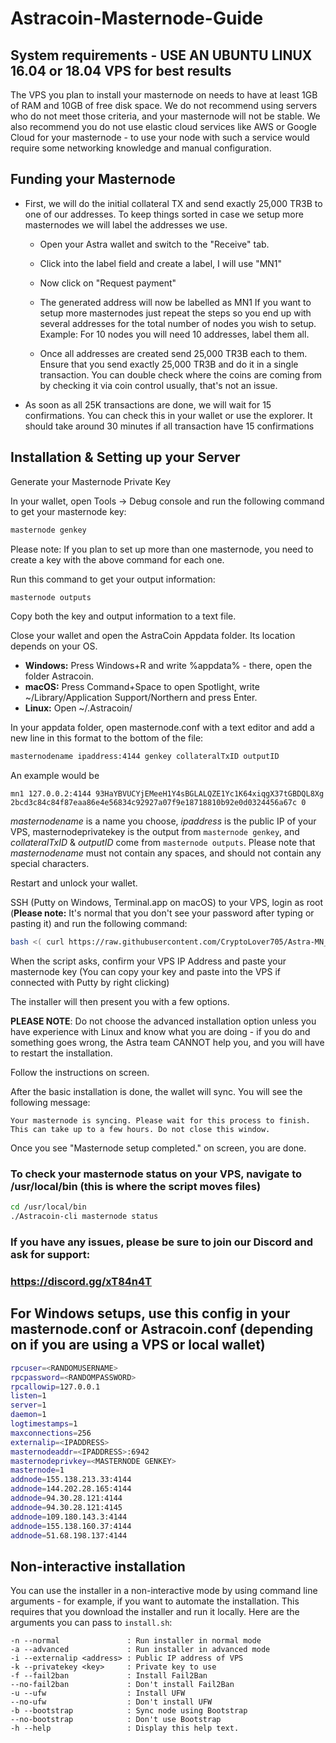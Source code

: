 # Astracoin-Masternode-Guide

## System requirements - USE AN UBUNTU LINUX 16.04 or 18.04 VPS for best results

The VPS you plan to install your masternode on needs to have at least 1GB of RAM and 10GB of free disk space. We do not recommend using servers who do not meet those criteria, and your masternode will not be stable. We also recommend you do not use elastic cloud services like AWS or Google Cloud for your masternode - to use your node with such a service would require some networking knowledge and manual configuration.

## Funding your Masternode

* First, we will do the initial collateral TX and send exactly 25,000 TR3B to one of our addresses. To keep things sorted in case we setup more masternodes we will label the addresses we use.

  - Open your Astra wallet and switch to the "Receive" tab.

  - Click into the label field and create a label, I will use "MN1"

  - Now click on "Request payment"

  - The generated address will now be labelled as MN1 If you want to setup more masternodes just repeat the steps so you end up with several addresses for the total number of nodes you wish to setup. Example: For 10 nodes you will need 10 addresses, label them all.

  - Once all addresses are created send 25,000 TR3B each to them. Ensure that you send exactly 25,000 TR3B and do it in a single transaction. You can double check where the coins are coming from by checking it via coin control usually, that's not an issue.

* As soon as all 25K transactions are done, we will wait for 15 confirmations. You can check this in your wallet or use the explorer. It should take around 30 minutes if all transaction have 15 confirmations

## Installation & Setting up your Server

Generate your Masternode Private Key

In your wallet, open Tools -> Debug console and run the following command to get your masternode key:

```bash
masternode genkey
```

Please note: If you plan to set up more than one masternode, you need to create a key with the above command for each one.

Run this command to get your output information:

```bash
masternode outputs
```

Copy both the key and output information to a text file.

Close your wallet and open the AstraCoin Appdata folder. Its location depends on your OS.

* **Windows:** Press Windows+R and write %appdata% - there, open the folder Astracoin.  
* **macOS:** Press Command+Space to open Spotlight, write ~/Library/Application Support/Northern and press Enter.  
* **Linux:** Open ~/.Astracoin/

In your appdata folder, open masternode.conf with a text editor and add a new line in this format to the bottom of the file:

```bash
masternodename ipaddress:4144 genkey collateralTxID outputID
```

An example would be

```
mn1 127.0.0.2:4144 93HaYBVUCYjEMeeH1Y4sBGLALQZE1Yc1K64xiqgX37tGBDQL8Xg 2bcd3c84c84f87eaa86e4e56834c92927a07f9e18718810b92e0d0324456a67c 0
```

_masternodename_ is a name you choose, _ipaddress_ is the public IP of your VPS, masternodeprivatekey is the output from `masternode genkey`, and _collateralTxID_ & _outputID_ come from `masternode outputs`. Please note that _masternodename_ must not contain any spaces, and should not contain any special characters.

Restart and unlock your wallet.

SSH (Putty on Windows, Terminal.app on macOS) to your VPS, login as root (**Please note:** It's normal that you don't see your password after typing or pasting it) and run the following command:

```bash
bash <( curl https://raw.githubusercontent.com/CryptoLover705/Astra-MN_Setup/master/mninstall.sh )
```

When the script asks, confirm your VPS IP Address and paste your masternode key (You can copy your key and paste into the VPS if connected with Putty by right clicking)

The installer will then present you with a few options.

**PLEASE NOTE**: Do not choose the advanced installation option unless you have experience with Linux and know what you are doing - if you do and something goes wrong, the Astra team CANNOT help you, and you will have to restart the installation.

Follow the instructions on screen.

After the basic installation is done, the wallet will sync. You will see the following message:

```
Your masternode is syncing. Please wait for this process to finish.
This can take up to a few hours. Do not close this window.
```

Once you see "Masternode setup completed." on screen, you are done.

### To check your masternode status on your VPS, navigate to /usr/local/bin (this is where the script moves files) 

```bash
cd /usr/local/bin
./Astracoin-cli masternode status
```


### If you have any issues, please be sure to join our Discord and ask for support:
###  https://discord.gg/xT84n4T


## For Windows setups, use this config in your masternode.conf or Astracoin.conf (depending on if you are using a VPS or local wallet)

```bash
rpcuser=<RANDOMUSERNAME>
rpcpassword=<RANDOMPASSWORD>
rpcallowip=127.0.0.1
listen=1
server=1
daemon=1
logtimestamps=1
maxconnections=256
externalip=<IPADDRESS>
masternodeaddr=<IPADDRESS>:6942
masternodeprivkey=<MASTERNODE GENKEY>
masternode=1
addnode=155.138.213.33:4144
addnode=144.202.28.165:4144
addnode=94.30.28.121:4144
addnode=94.30.28.121:4145
addnode=109.180.143.3:4144
addnode=155.138.160.37:4144
addnode=51.68.198.137:4144
```


## Non-interactive installation

You can use the installer in a non-interactive mode by using command line arguments - for example, if you want to automate the installation. This requires that you download the installer and run it locally. Here are the arguments you can pass to `install.sh`:

```
-n --normal               : Run installer in normal mode
-a --advanced             : Run installer in advanced mode
-i --externalip <address> : Public IP address of VPS
-k --privatekey <key>     : Private key to use
-f --fail2ban             : Install Fail2Ban
--no-fail2ban             : Don't install Fail2Ban
-u --ufw                  : Install UFW
--no-ufw                  : Don't install UFW
-b --bootstrap            : Sync node using Bootstrap
--no-bootstrap            : Don't use Bootstrap
-h --help                 : Display this help text.
```
